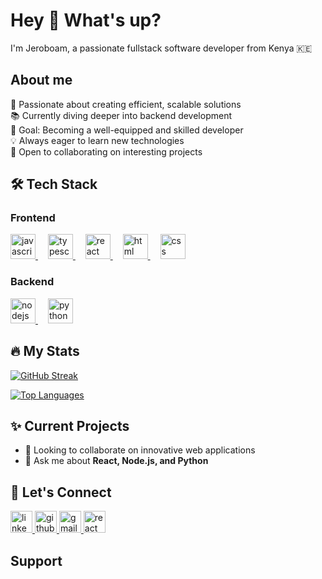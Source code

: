 <h1 align="left">Hey 👋 What's up?</h1>

<!-- Introduction Section -->
<p align="left">I'm Jeroboam, a passionate fullstack software developer from Kenya 🇰🇪</p>


<!-- About Me Section -->
<h2 align="left">About me</h2>

<p align="left">
<!-- Brief description of interests and goals -->
🚀 Passionate about creating efficient, scalable solutions<br>
📚 Currently diving deeper into backend development<br>
🎯 Goal: Becoming a well-equipped and skilled developer<br>
💡 Always eager to learn new technologies<br>
🌱 Open to collaborating on interesting projects<br>
</p>

<!-- Tech Stack Section -->
<h2 align="left">🛠 Tech Stack</h2>

<h3 align="left">Frontend</h3>
<div align="left">
  <!-- Frontend technology logos -->
  <a href="https://developer.mozilla.org/en-US/docs/Web/JavaScript" target="_blank">
    <img src="https://cdn.jsdelivr.net/gh/devicons/devicon/icons/javascript/javascript-original.svg" height="40" alt="javascript logo" />
  </a>
  <img width="12" />
  <a href="https://www.typescriptlang.org/" target="_blank">
    <img src="https://cdn.jsdelivr.net/gh/devicons/devicon/icons/typescript/typescript-original.svg" height="40" alt="typescript logo" />
  </a>
  <img width="12" />
  <a href="https://reactjs.org/" target="_blank">
    <img src="https://cdn.jsdelivr.net/gh/devicons/devicon/icons/react/react-original.svg" height="40" alt="react logo" />
  </a>
  <img width="12" />
  <a href="https://developer.mozilla.org/en-US/docs/Web/HTML" target="_blank">
    <img src="https://cdn.jsdelivr.net/gh/devicons/devicon/icons/html5/html5-original.svg" height="40" alt="html logo" />
  </a>
  <img width="12" />
  <a href="https://developer.mozilla.org/en-US/docs/Web/CSS" target="_blank">
    <img src="https://cdn.jsdelivr.net/gh/devicons/devicon/icons/css3/css3-original.svg" height="40" alt="css logo" />
  </a>
</div>

<h3 align="left">Backend</h3>
<div align="left">
  <!-- Backend technology logos -->
  <a href="https://nodejs.org/" target="_blank">
    <img src="https://cdn.jsdelivr.net/gh/devicons/devicon/icons/nodejs/nodejs-original.svg" height="40" alt="nodejs logo" />
  </a>
  <img width="12" />
  <a href="https://www.python.org/" target="_blank">
    <img src="https://cdn.jsdelivr.net/gh/devicons/devicon/icons/python/python-original.svg" height="40" alt="python logo" />
  </a>
</div>

<!-- GitHub Stats Section -->
<h2 align="left">🔥 My Stats</h2>

<!-- GitHub Streak stats -->
[![GitHub Streak](https://github-readme-streak-stats.herokuapp.com/?user=Jeroboam-francis&theme=dark&hide_border=false)](https://github.com/Jeroboam-francis)

<!-- Top Programming Languages stats -->
[![Top Languages](https://github-readme-stats.vercel.app/api/top-langs/?username=Jeroboam-francis&theme=dark&hide_border=false&include_all_commits=true&count_private=true&layout=compact)](https://github.com/Jeroboam-francis)

<!-- Current Projects Section -->
<h2 align="left">✨ Current Projects</h2>

- 👯 Looking to collaborate on innovative web applications
- 💬 Ask me about **React, Node.js, and Python**

<!-- Contact Section -->
<h2 align="left">🤝 Let's Connect</h2>

<p align="left">
  <!-- Social Media and Contact Badges -->
  <a href="https://www.linkedin.com/in/jeroboam/" target="_blank">
    <img src="https://img.shields.io/static/v1?message=LinkedIn&logo=linkedin&label=&color=0077B5&logoColor=white&labelColor=&style=for-the-badge" height="35" alt="linkedin badge" />
  </a>
  <a href="https://github.com/Jeroboam-francis" target="_blank">
    <img src="https://img.shields.io/static/v1?message=GitHub&logo=github&label=&color=181717&logoColor=white&labelColor=&style=for-the-badge" height="35" alt="github badge" />
  </a>
  <a href="mailto:francisjeroboam@gmail.com" target="_blank">
    <img src="https://img.shields.io/static/v1?message=Gmail&logo=gmail&label=&color=D14836&logoColor=white&labelColor=&style=for-the-badge" height="35" alt="gmail badge" />
  </a>
  <a href="https://reactjs.org/" target="_blank">
    <img src="https://img.shields.io/static/v1?message=React&logo=react&label=&color=61DAFB&logoColor=white&labelColor=&style=for-the-badge" height="35" alt="react badge" />
  </a>
</p>

<!-- Support Section -->
<h2 align="left">Support</h2>
<!-- This section can include links for coffee support or sponsorship if needed -->
